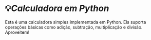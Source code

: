 # 💡*Calculadora em Python*

Esta é uma calculadora simples implementada em Python. Ela suporta operações básicas como adição, subtração, multiplicação e divisão.
Aproveitem!
